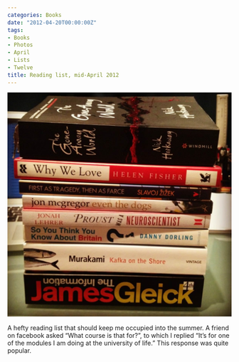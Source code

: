 ```yaml
---
categories: Books
date: "2012-04-20T00:00:00Z"
tags:
- Books
- Photos
- April
- Lists
- Twelve
title: Reading list, mid-April 2012
---
```


![A hefty reading list that should keep me occupied into the summer.](/assets/images/other/April-2012-Bookstack.jpg)

A hefty reading list that should keep me occupied into the summer. A friend on facebook asked “What course is that for?”, to which I replied “It’s for one of the modules I am doing at the university of life.” This response was quite popular.
